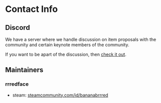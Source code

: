 # Contact Info

## Discord

We have a server where we handle discussion on item proposals with the community and certain keynote members of the community.

If you want to be apart of the discussion, then [check it out](https://discord.gg/7GmCDUP).

## Maintainers

### rrredface

* steam: [steamcommunity.com/id/bananabrrred](https://steamcommunity.com/id/bananabrrred/)

